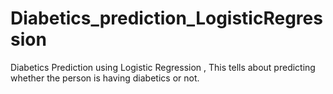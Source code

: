 # Diabetics_prediction_LogisticRegression
Diabetics Prediction using Logistic Regression , This tells about predicting whether the person is having diabetics or not.
